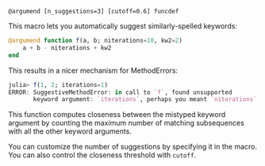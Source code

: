 ```
@argumend [n_suggestions=3] [cutoff=0.6] funcdef
```

This macro lets you automatically suggest similarly-spelled keywords:

```julia
@argumend function f(a, b; niterations=10, kw2=2)
    a + b - niterations + kw2
end
```

This results in a nicer mechanism for MethodErrors:

```julia
julia> f(1, 2; iterations=1)
ERROR: SuggestiveMethodError: in call to `f`, found unsupported
       keyword argument: `iterations`, perhaps you meant `niterations`
```

This function computes closeness between the mistyped keyword argument by counting the maximum number of matching subsequences with all the other keyword arguments.

You can customize the number of suggestions by specifying it in the macro. You can also control the closeness threshold with `cutoff`.
